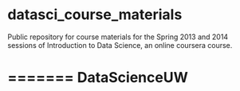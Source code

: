 
datasci_course_materials
========================

Public repository for course materials for the Spring 2013 and 2014 sessions of Introduction to Data Science, an online coursera course.

=======
DataScienceUW
=============


